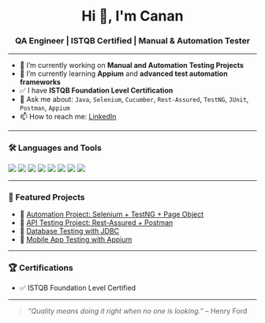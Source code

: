 <h1 align="center">Hi 👋, I'm Canan</h1>
<h3 align="center">QA Engineer | ISTQB Certified | Manual & Automation Tester</h3>

---

- 🔭 I’m currently working on **Manual and Automation Testing Projects**
- 🌱 I’m currently learning **Appium** and **advanced test automation frameworks**
- ✅ I have **ISTQB Foundation Level Certification**
- 💬 Ask me about: `Java`, `Selenium`, `Cucumber`, `Rest-Assured`, `TestNG`, `JUnit`, `Postman`, `Appium`
- 📫 How to reach me: [LinkedIn](https://www.linkedin.com/in/canan-ozgursoy-b66520ab/?locale=en_US )

---

### 🛠️ Languages and Tools
<p align="left">
  <img src="https://img.shields.io/badge/Java-ED8B00?style=for-the-badge&logo=java&logoColor=white"/>
  <img src="https://img.shields.io/badge/Selenium-43B02A?style=for-the-badge&logo=selenium&logoColor=white"/>
  <img src="https://img.shields.io/badge/Cucumber-23D96C?style=for-the-badge&logo=cucumber&logoColor=white"/>
  <img src="https://img.shields.io/badge/TestNG-FF6C37?style=for-the-badge&logo=testng&logoColor=white"/>
  <img src="https://img.shields.io/badge/JUnit-25A162?style=for-the-badge&logo=junit5&logoColor=white"/>
  <img src="https://img.shields.io/badge/Postman-FF6C37?style=for-the-badge&logo=postman&logoColor=white"/>
  <img src="https://img.shields.io/badge/Appium-7132C8?style=for-the-badge&logo=appium&logoColor=white"/>
  <img src="https://img.shields.io/badge/GitHub-181717?style=for-the-badge&logo=github&logoColor=white"/>
</p>

---

### 📌 Featured Projects

- 🔹 [Automation Project: Selenium + TestNG + Page Object](#)
- 🔹 [API Testing Project: Rest-Assured + Postman](#)
- 🔹 [Database Testing with JDBC](#)
- 🔹 [Mobile App Testing with Appium](#)

---

### 🏆 Certifications

- ✅ ISTQB Foundation Level Certified

---

> *“Quality means doing it right when no one is looking.”* – Henry Ford
